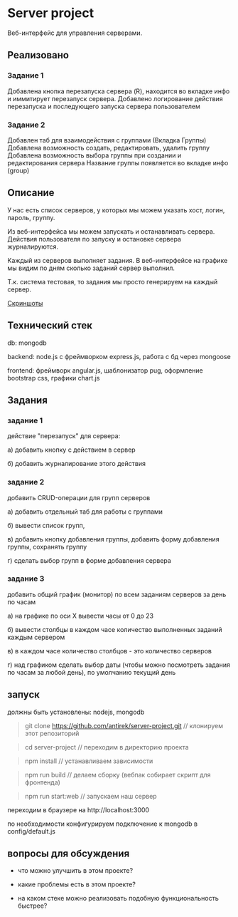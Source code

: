 # Server project

Веб-интерфейс для управления серверами.

## Реализовано

### Задание 1

Добавлена кнопка перезапуска сервера (R), находится во вкладке инфо и иммитирует
перезапуск сервера.
Добавлено логирование действия перезапуска и последующего запуска сервера пользователем

### Задание 2

Добавлен таб для взаимодействия с группами (Вкладка Группы)
Добавлена возможность создать, редактировать, удалить группу
Добавлена возможность выбора группы при создании и редактирования сервера
Название группы появляется во вкладке инфо (group)

## Описание

У нас есть список серверов, у которых мы можем указать хост, логин, пароль, группу.

Из веб-интерфейса мы можем запускать и останавливать сервера.
Действия пользователя по запуску и остановке сервера журналируются.

Каждый из серверов выполняет задания.
В веб-интерфейсе на графике мы видим по дням сколько заданий сервер выполнил.

Т.к. система тестовая, то задания мы просто генерируем на каждый сервер.

[Скриншоты](web.md)

## Технический стек

db: mongodb

backend: node.js c фреймворком express.js, работа с бд через mongoose

frontend: фреймворк angular.js, шаблонизатор pug, оформление bootstrap css, графики chart.js

## Задания

### задание 1

действие "перезапуск" для сервера:

а) добавить кнопку с действием в сервер

б) добавить журналирование этого действия

### задание 2

добавить CRUD-операции для групп серверов

а) добавить отдельный таб для работы с группами

б) вывести список групп,

в) добавить кнопку добавления группы, добавить форму добавления группы, сохранять группу

г) сделать выбор групп в форме добавления сервера

### задание 3

добавить общий график (монитор) по всем заданиям серверов за день по часам

а) на графике по оси Х вывести часы от 0 до 23

б) вывести столбцы в каждом часе количество выполненных заданий каждым сервером

в) в каждом часе количество столбцов - это количество серверов

г) над графиком сделать выбор даты (чтобы можно посмотреть задания по часам за любой день),
по умолчанию текущий день

## запуск

должны быть установлены: nodejs, mongodb

> git clone https://github.com/antirek/server-project.git // клонируем этот репозиторий

> cd server-project // переходим в директорию проекта

> npm install // устанавливаем зависимости

> npm run build // делаем сборку (вебпак собирает скрипт для фронтенда)

> npm run start:web // запускаем наш сервер

переходим в браузере на http://localhost:3000

по необходимости конфигурируем подключение к mongodb в config/default.js

## вопросы для обсуждения

- что можно улучшить в этом проекте?

- какие проблемы есть в этом проекте?

- на каком стеке можно реализовать подобную функциональность быстрее?
